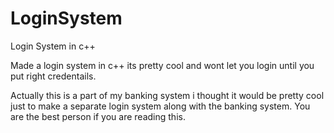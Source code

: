 # LoginSystem
Login System in c++

Made a login system in c++ 
its pretty cool
and wont let you login until you put right credentails. 

Actually this is a part of my banking system i thought it would be pretty cool just to make a separate login system along with the banking system. 
You are the best person if you are reading this.
